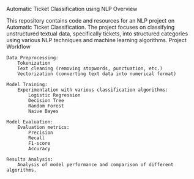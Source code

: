 Automatic Ticket Classification using NLP
Overview

This repository contains code and resources for an NLP project on Automatic Ticket Classification. The project focuses on classifying unstructured textual data, specifically tickets, into structured categories using various NLP techniques and machine learning algorithms.
Project Workflow

    Data Preprocessing:
        Tokenization
        Text cleaning (removing stopwords, punctuation, etc.)
        Vectorization (converting text data into numerical format)

    Model Training:
        Experimentation with various classification algorithms:
            Logistic Regression
            Decision Tree
            Random Forest
            Naive Bayes

    Model Evaluation:
        Evaluation metrics:
            Precision
            Recall
            F1-score
            Accuracy

    Results Analysis:
        Analysis of model performance and comparison of different algorithms.
